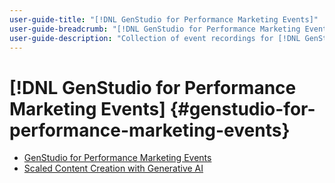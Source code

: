 ```yaml
---
user-guide-title: "[!DNL GenStudio for Performance Marketing Events]"
user-guide-breadcrumb: "[!DNL GenStudio for Performance Marketing Events]"
user-guide-description: "Collection of event recordings for [!DNL GenStudio for Performance Marketing Events]"
---
```


# [!DNL GenStudio for Performance Marketing Events] {#genstudio-for-performance-marketing-events}

+ [GenStudio for Performance Marketing Events](overview.md)
+ [Scaled Content Creation with Generative AI](./adobe-marketing-gen-ai.md)